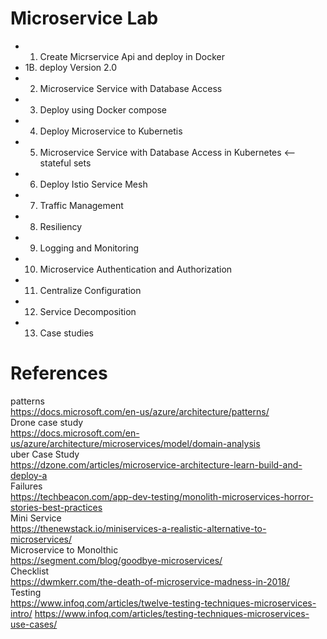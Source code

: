 # Microservice Lab

* 1. Create Micrservice Api and deploy in Docker
* 1B. deploy Version 2.0
* 2. Microservice Service with Database Access
* 3. Deploy using Docker compose
* 4. Deploy Microservice to Kubernetis
* 5. Microservice Service with Database Access in Kubernetes <— stateful sets
* 6. Deploy Istio Service Mesh
* 7. Traffic Management
* 8. Resiliency
* 9. Logging and Monitoring
* 10. Microservice Authentication and Authorization
* 11. Centralize Configuration
* 12. Service Decomposition
* 13. Case studies
 
 
# References
patterns<br>
https://docs.microsoft.com/en-us/azure/architecture/patterns/<br>
Drone case study<br>
https://docs.microsoft.com/en-us/azure/architecture/microservices/model/domain-analysis <br>
uber Case Study <br>
https://dzone.com/articles/microservice-architecture-learn-build-and-deploy-a<br>
Failures<br>
https://techbeacon.com/app-dev-testing/monolith-microservices-horror-stories-best-practices<br>
Mini Service<br>
https://thenewstack.io/miniservices-a-realistic-alternative-to-microservices/<br>
Microservice to Monolthic <br>
https://segment.com/blog/goodbye-microservices/<br>
Checklist<br>
https://dwmkerr.com/the-death-of-microservice-madness-in-2018/<br>
Testing<br>
https://www.infoq.com/articles/twelve-testing-techniques-microservices-intro/
https://www.infoq.com/articles/testing-techniques-microservices-use-cases/

